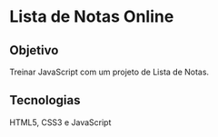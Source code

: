 # Lista de Notas Online

## Objetivo
Treinar JavaScript com um projeto de Lista de Notas.

## Tecnologias
HTML5, CSS3 e JavaScript